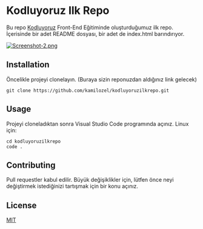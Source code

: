 # Kodluyoruz Ilk Repo
Bu repo [Kodluyoruz](https://www.kodluyoruz.org/) Front-End Eğitiminde oluşturduğumuz ilk repo. İçerisinde bir adet README dosyası, bir adet de index.html barındırıyor.

[![Screenshot-2.png](https://i.postimg.cc/44Qmpckk/Screenshot-2.png)](https://postimg.cc/Z00bSC5V)

## Installation
Öncelikle projeyi clonelayın. (Buraya sizin reponuzdan aldığınız link gelecek)

```
git clone https://github.com/kamilozel/kodluyoruzilkrepo.git

```
## Usage
Projeyi cloneladıktan sonra Visual Studio Code programında açınız.
Linux için:
```
cd kodluyoruzilkrepo
code .
```
## Contributing
Pull requestler kabul edilir. Büyük değişiklikler için, lütfen önce neyi değiştirmek istediğinizi tartışmak için bir konu açınız.
## License
[MIT](https://choosealicense.com/licenses/mit/)